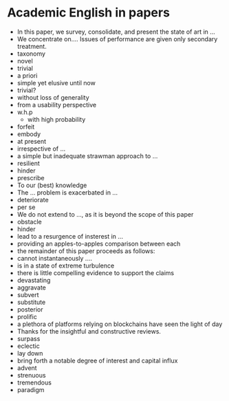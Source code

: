 # Academic English in papers

+ In this paper, we survey, consolidate, and present the state of art in ...
+ We concentrate on.... Issues of performance are given only secondary treatment.
+ taxonomy
+ novel
+ trivial
+ a priori
+ simple yet elusive until now
+ trivial?
+ without loss of generality
+ from a usability perspective
+ w.h.p
    * with high probability
+ forfeit
+ embody
+ at present
+ irrespective of ...
+ a simple but inadequate strawman approach to ...
+ resilient
+ hinder
+ prescribe
+ To our (best) knowledge
+ The ... problem is exacerbated in ...
+ deteriorate
+ per se
+ We do not extend to ..., as it is beyond the scope of this paper
+ obstacle
+ hinder
+ lead to a resurgence of insterest in ...
+ providing an apples-to-apples comparison between each
+ the remainder of this paper proceeds as follows:
+ cannot instantaneously ....
+ is in a state of extreme turbulence
+ there is little compelling evidence to support the claims
+ devastating
+ aggravate
+ subvert
+ substitute
+ posterior 
+ prolific
+ a plethora of platforms relying on blockchains have seen the light of day
+ Thanks for the insightful and constructive reviews.
+ surpass
+ eclectic
+ lay down
+ bring forth a notable degree of interest and capital influx
+ advent
+ strenuous
+ tremendous
+ paradigm
